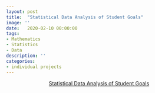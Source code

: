 ```yaml
---
layout: post
title:  "Statistical Data Analysis of Student Goals"
image: ''
date:   2020-02-10 00:00:00
tags:
- Mathematics
- Statistics
- Data
description: ''
categories:
- individual projects
---
```


<!-- PDF -->
<center>
<object data="{{ "/assets/pdf/Mateusz-Zaremba-Student-Goals-Report.pdf" type="application/pdf"}}" alt="" width="600" height="500">
  <a href="{{ "/assets/pdf/Mateusz-Zaremba-Student-Goals-Report.pdf" type="application/pdf"}}" alt="">Statistical Data Analysis of Student Goals</a>
</object>
</center>